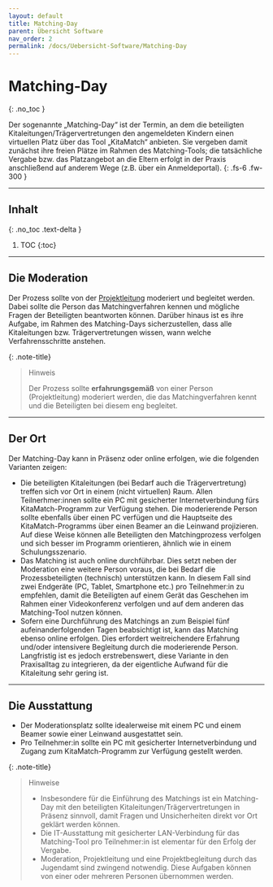 ```yaml
---
layout: default
title: Matching-Day
parent: Übersicht Software
nav_order: 2
permalink: /docs/Uebersicht-Software/Matching-Day
---
```


# Matching-Day
{: .no_toc }

Der sogenannte „Matching-Day“ ist der Termin, an dem die beteiligten Kitaleitungen/Trägervertretungen den angemeldeten Kindern einen virtuellen Platz über das Tool „KitaMatch“ anbieten. Sie vergeben damit zunächst ihre freien Plätze im Rahmen des Matching-Tools; die tatsächliche Vergabe bzw. das Platzangebot an die Eltern erfolgt in der Praxis anschließend auf anderem Wege (z.B. über ein Anmeldeportal). 
{: .fs-6 .fw-300 }

---

## Inhalt
{: .no_toc .text-delta }

1. TOC
{:toc}

---

## Die Moderation
Der Prozess sollte von der [Projektleitung](/docs/Projektmanagement#die-projektleitung-und-die-rolle-des-jugendamtes) moderiert und begleitet werden. Dabei sollte die Person das Matchingverfahren kennen und mögliche Fragen der Beteiligten beantworten können. Darüber hinaus ist es ihre Aufgabe, im Rahmen des Matching-Days sicherzustellen, dass alle Kitaleitungen bzw. Trägervertretungen wissen, wann welche Verfahrensschritte anstehen. 


{: .note-title}
> Hinweis
>
> Der Prozess sollte **erfahrungsgemäß** von einer Person (Projektleitung) moderiert werden, die das Matchingverfahren kennt und die Beteiligten bei diesem eng begleitet.

---

## Der Ort

Der Matching-Day kann in Präsenz oder online erfolgen, wie die folgenden Varianten zeigen: 

- Die beteiligten Kitaleitungen (bei Bedarf auch die Trägervertretung) treffen sich vor Ort in einem (nicht virtuellen) Raum. Allen Teilnerhmer:innen sollte ein PC mit gesicherter Internetverbindung fürs KitaMatch-Programm zur Verfügung stehen. Die moderierende Person sollte ebenfalls über einen PC verfügen und die Hauptseite des KitaMatch-Programms über einen Beamer an die Leinwand projizieren. Auf diese Weise können alle Beteiligten den Matchingprozess verfolgen und sich besser im Programm orientieren, ähnlich wie in einem Schulungsszenario.
- Das Matching ist auch online durchführbar. Dies setzt neben der Moderation eine weitere Person voraus, die bei Bedarf die Prozessbeteiligten (technisch) unterstützen kann. In diesem Fall sind zwei Endgeräte (PC, Tablet, Smartphone etc.) pro Teilnehmer:in zu empfehlen, damit die Beteiligten auf einem Gerät das Geschehen im Rahmen einer Videokonferenz verfolgen und auf dem anderen das Matching-Tool nutzen können. 
- Sofern eine Durchführung des Matchings an zum Beispiel fünf aufeinanderfolgenden Tagen beabsichtigt ist, kann das Matching ebenso online erfolgen. Dies erfordert weitreichendere Erfahrung und/oder intensivere Begleitung durch die moderierende Person. Langfristig ist es jedoch erstrebenswert, diese Variante in den Praxisalltag zu integrieren, da der eigentliche Aufwand für die Kitaleitung sehr gering ist.


---

## Die Ausstattung

- Der Moderationsplatz sollte idealerweise mit einem PC und einem Beamer sowie einer Leinwand ausgestattet sein. 
- Pro Teilnehmer:in sollte ein PC mit gesicherter Internetverbindung und Zugang zum KitaMatch-Programm zur Verfügung gestellt werden. 


{: .note-title}
> Hinweise
> 
> - Insbesondere für die Einführung des Matchings ist ein Matching-Day mit den beteiligten Kitaleitungen/Trägervertretungen in Präsenz sinnvoll, damit Fragen und Unsicherheiten direkt vor Ort geklärt werden können.
> - Die IT-Ausstattung mit gesicherter LAN-Verbindung für das Matching-Tool pro Teilnehmer:in ist elementar für den Erfolg der Vergabe.
> - Moderation, Projektleitung und eine Projektbegleitung durch das Jugendamt sind zwingend notwendig. Diese Aufgaben können von einer oder mehreren Personen übernommen werden. 

